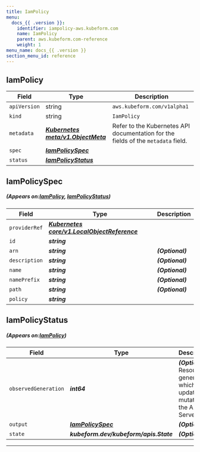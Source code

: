 ```yaml
---
title: IamPolicy
menu:
  docs_{{ .version }}:
    identifier: iampolicy-aws.kubeform.com
    name: IamPolicy
    parent: aws.kubeform.com-reference
    weight: 1
menu_name: docs_{{ .version }}
section_menu_id: reference
---
```


## IamPolicy
| Field | Type | Description |
| ------ | ----- | ----------- |
| `apiVersion` | string | `aws.kubeform.com/v1alpha1` |
|    `kind` | string | `IamPolicy` |
| `metadata` | ***[Kubernetes meta/v1.ObjectMeta](https://kubernetes.io/docs/reference/generated/kubernetes-api/v1.13/#objectmeta-v1-meta)***|Refer to the Kubernetes API documentation for the fields of the `metadata` field.|
| `spec` | ***[IamPolicySpec](#IamPolicySpec)***||
| `status` | ***[IamPolicyStatus](#IamPolicyStatus)***||
## IamPolicySpec
##### (Appears on:[IamPolicy](#IamPolicy), [IamPolicyStatus](#IamPolicyStatus))
| Field | Type | Description |
| ------ | ----- | ----------- |
| `providerRef` | ***[Kubernetes core/v1.LocalObjectReference](https://kubernetes.io/docs/reference/generated/kubernetes-api/v1.13/#localobjectreference-v1-core)***||
| `id` | ***string***||
| `arn` | ***string***| ***(Optional)*** |
| `description` | ***string***| ***(Optional)*** |
| `name` | ***string***| ***(Optional)*** |
| `namePrefix` | ***string***| ***(Optional)*** |
| `path` | ***string***| ***(Optional)*** |
| `policy` | ***string***||
## IamPolicyStatus
##### (Appears on:[IamPolicy](#IamPolicy))
| Field | Type | Description |
| ------ | ----- | ----------- |
| `observedGeneration` | ***int64***| ***(Optional)*** Resource generation, which is updated on mutation by the API Server.|
| `output` | ***[IamPolicySpec](#IamPolicySpec)***| ***(Optional)*** |
| `state` | ***kubeform.dev/kubeform/apis.State***| ***(Optional)*** |
---
